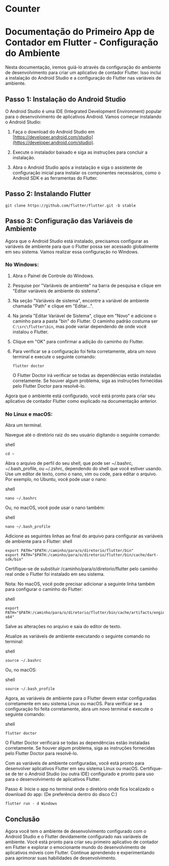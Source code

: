 # Counter

# Documentação do Primeiro App de Contador em Flutter - Configuração do Ambiente

Nesta documentação, iremos guiá-lo através da configuração do ambiente de desenvolvimento para criar um aplicativo de contador Flutter. Isso inclui a instalação do Android Studio e a configuração do Flutter nas variáveis de ambiente.

## Passo 1: Instalação do Android Studio

O Android Studio é uma IDE (Integrated Development Environment) popular para o desenvolvimento de aplicativos Android. Vamos começar instalando o Android Studio:

1. Faça o download do Android Studio em [https://developer.android.com/studio](https://developer.android.com/studio).

2. Execute o instalador baixado e siga as instruções para concluir a instalação.

3. Abra o Android Studio após a instalação e siga o assistente de configuração inicial para instalar os componentes necessários, como o Android SDK e as ferramentas do Flutter.

## Passo 2: Instalando Flutter
 ```
git clone https://github.com/flutter/flutter.git -b stable
 ```

## Passo 3: Configuração das Variáveis de Ambiente

Agora que o Android Studio está instalado, precisamos configurar as variáveis de ambiente para que o Flutter possa ser acessado globalmente em seu sistema. Vamos realizar essa configuração no Windows.

### No Windows:

1. Abra o Painel de Controle do Windows.

2. Pesquise por "Variáveis de ambiente" na barra de pesquisa e clique em "Editar variáveis de ambiente do sistema".

3. Na seção "Variáveis de sistema", encontre a variável de ambiente chamada "Path" e clique em "Editar...".

4. Na janela "Editar Variável de Sistema", clique em "Novo" e adicione o caminho para a pasta "bin" do Flutter. O caminho padrão costuma ser `C:\src\flutter\bin`, mas pode variar dependendo de onde você instalou o Flutter.

5. Clique em "OK" para confirmar a adição do caminho do Flutter.

6. Para verificar se a configuração foi feita corretamente, abra um novo terminal e execute o seguinte comando:

   ```shell
   flutter doctor
   ```

   O Flutter Doctor irá verificar se todas as dependências estão instaladas corretamente. Se houver algum problema, siga as instruções fornecidas pelo Flutter Doctor para resolvê-lo.

Agora que o ambiente está configurado, você está pronto para criar seu aplicativo de contador Flutter como explicado na documentação anterior.

### No Linux e macOS:
Abra um terminal.

Navegue até o diretório raiz do seu usuário digitando o seguinte comando:

shell
```
cd ~
```
Abra o arquivo de perfil do seu shell, que pode ser ~/.bashrc, ~/.bash_profile, ou ~/.zshrc, dependendo do shell que você estiver usando. Use um editor de texto, como o nano, vim ou code, para editar o arquivo. Por exemplo, no Ubuntu, você pode usar o nano:

shell

```
nano ~/.bashrc
```
Ou, no macOS, você pode usar o nano também:

shell

```
nano ~/.bash_profile
```
Adicione as seguintes linhas ao final do arquivo para configurar as variáveis de ambiente para o Flutter:
shell
```
export PATH="$PATH:/caminho/para/o/diretorio/flutter/bin"
export PATH="$PATH:/caminho/para/o/diretorio/flutter/bin/cache/dart-sdk/bin"
```
Certifique-se de substituir /caminho/para/o/diretorio/flutter pelo caminho real onde o Flutter foi instalado em seu sistema.


Nota: No macOS, você pode precisar adicionar a seguinte linha também para configurar o caminho do Flutter:

shell
```
export PATH="$PATH:/caminho/para/o/diretorio/flutter/bin/cache/artifacts/engine/darwin-x64"
```
Salve as alterações no arquivo e saia do editor de texto.

Atualize as variáveis de ambiente executando o seguinte comando no terminal:

shell
```
source ~/.bashrc
```
Ou, no macOS:

shell
```
source ~/.bash_profile
```
Agora, as variáveis de ambiente para o Flutter devem estar configuradas corretamente em seu sistema Linux ou macOS. Para verificar se a configuração foi feita corretamente, abra um novo terminal e execute o seguinte comando:

shell
```
flutter doctor
```
O Flutter Doctor verificará se todas as dependências estão instaladas corretamente. Se houver algum problema, siga as instruções fornecidas pelo Flutter Doctor para resolvê-lo.

Com as variáveis de ambiente configuradas, você está pronto para desenvolver aplicativos Flutter em seu sistema Linux ou macOS. Certifique-se de ter o Android Studio (ou outra IDE) configurado e pronto para uso para o desenvolvimento de aplicativos Flutter.

Passo 4: Inicie o app no terminal onde o diretório onde fica localizado o download do app:
(De preferência dentro do disco C:)
 ```
flutter run - d Windows
 ```

## Conclusão

Agora você tem o ambiente de desenvolvimento configurado com o Android Studio e o Flutter devidamente configurado nas variáveis de ambiente. Você está pronto para criar seu primeiro aplicativo de contador em Flutter e explorar o emocionante mundo do desenvolvimento de aplicativos móveis com Flutter. Continue aprendendo e experimentando para aprimorar suas habilidades de desenvolvimento.
